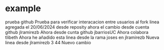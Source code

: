 # example
prueba github
Prueba para verificar interacacion entre usuarios al fork
linea agregada el 20/06/2024
desde reposity
ahora el cambio desde cuenta github jlramirezb 
Ahora desde cunta github jbarriosUC
Ahora colabora tlibeth
Ahora he añadido esta linea desde la rama joses en jlramirezb
Nueva linea desde jlramirezb 3
44
Nuevo cambio
